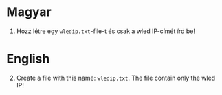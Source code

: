 # Magyar
1. Hozz létre egy `wledip.txt`-file-t és csak a wled IP-címét írd be!

# English
2. Create a file with this name: `wledip.txt`. The file contain only the wled IP!
